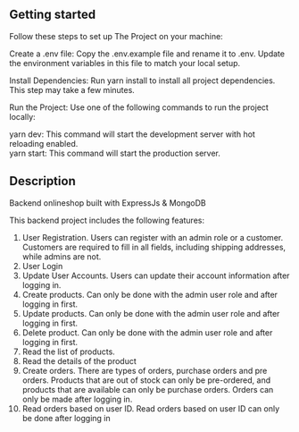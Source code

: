 ## Getting started

Follow these steps to set up The Project on your machine:

Create a .env file: Copy the .env.example file and rename it to .env. Update the environment variables in this file to match your local setup.

Install Dependencies: Run yarn install to install all project dependencies. This step may take a few minutes.

Run the Project: Use one of the following commands to run the project locally:

yarn dev: This command will start the development server with hot reloading enabled.<br />
yarn start: This command will start the production server.

## Description

Backend onlineshop built with ExpressJs & MongoDB<br />

This backend project includes the following features:<br />

1. User Registration. Users can register with an admin role or a customer. Customers are required to fill in all fields, including shipping addresses, while admins are not.
2. User Login <br />
3. Update User Accounts. Users can update their account information after logging in.<br />
4. Create products. Can only be done with the admin user role and after logging in first.<br />
5. Update products. Can only be done with the admin user role and after logging in first.<br />
6. Delete product. Can only be done with the admin user role and after logging in first.<br />
7. Read the list of products.<br />
8. Read the details of the product<br />
9. Create orders. There are types of orders, purchase orders and pre orders.
   Products that are out of stock can only be pre-ordered, and products that are available can only be purchase orders.
   Orders can only be made after logging in.<br />
10. Read orders based on user ID. Read orders based on user ID can only be done after logging in
